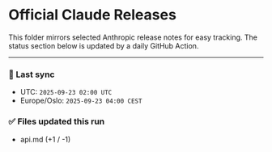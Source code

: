 # Official Claude Releases

This folder mirrors selected Anthropic release notes for easy tracking.
The status section below is updated by a daily GitHub Action.


---

<!-- sync-status:start -->

### 🔄 Last sync
- UTC: `2025-09-23 02:00 UTC`
- Europe/Oslo: `2025-09-23 04:00 CEST`

### ✅ Files updated this run

- api.md (+1 / -1)<!-- sync-status:end -->

































